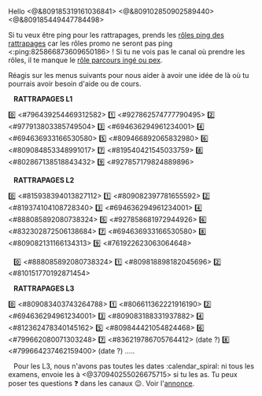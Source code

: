 Hello <@&809185319161036841> <@&809102850902589440> <@&809185449447784498>

Si tu veux être ping pour les rattrapages, prends les [rôles ping des rattrapages](https://discord.com/channels/694220883815956580/892340236175147029/893852934104825866) car les rôles promo ne seront pas ping <:ping:825866873609650186> !
Si tu ne vois pas le canal où prendre les rôles, il te manque le [rôle parcours ingé ou pex](https://discord.com/channels/694220883815956580/817741515564122143/895428636038012970).

Réagis sur les menus suivants pour nous aider à avoir une idée de là où tu pourrais avoir besoin d'aide ou de cours.


` `
__**RATTRAPAGES L1**__

:zero: <#796439254469312582>
:one: <#927862574777790495>
:two: <#977913803385749504>
:three: <#694636294961234001>
:four: <#694636933166530580>
:five: <#809466892065832980>
:six: <#809084853348991017>
:seven: <#819540421545033759>
:eight: <#802867138518843432>
:nine: <#927857179824889896>


` `
__**RATTRAPAGES L2**__

:zero: <#815938394013827112>
:one: <#809082397781655592>
:two: <#819374104108728340>
:three: <#694636294961234001>
:four: <#888085892080738324>
:five: <#927858681972944926>
:six: <#832302872506138684>
:seven: <#694636933166530580>
:eight: <#809082131166134313>
:nine: <#761922623063064648>


` `
:zero: <#888085892080738324>
:one: <#809818898182045696>
:two: <#810151770192871454>


` `
__**RATTRAPAGES L3**__

:zero: <#809083403743264788>
:one: <#806611362221916190>
:two: <#694636294961234001>
:three: <#809083188331937882>
:four: <#812362478340145162>
:five: <#809844421054824468>
:six: <#799662080071303248>
:seven: <#836219786705764412> (date ?)
:eight: <#799664237462159400> (date ?)
.....


` `
Pour les L3, nous n'avons pas toutes les dates :calendar_spiral: ni tous les examens, envoie les à <@370940255026675715> si tu les as.
Tu peux poser tes questions :question: dans les canaux 😉.
Voir l'[annonce](https://discord.com/channels/694220883815956580/887751449625387089/985630204728864818).
